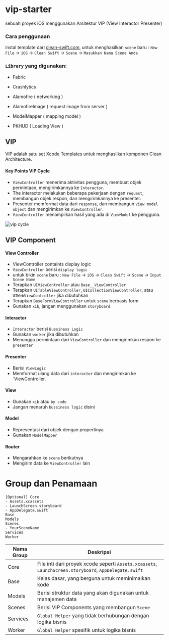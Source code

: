 # vip-starter
sebuah proyek iOS menggunakan Arsitektur VIP (View Interactor Presenter)

### Cara penggunaan
instal template dari [clean-swift.com](https://clean-swift.com/), untuk menghasilkan  `scene` baru : `New File` -> `iOS` -> `Clean Swift` -> `Scene` -> `Masukkan Nama Scene Anda`

### `Library` yang digunakan:
* Fabric
* Crashlytics

* Alamofire ( networking )
* AlamofireImage ( request image from server )
* ModelMapper ( mapping model )
* PKHUD ( Loading View )

## VIP
VIP adalah satu set Xcode Templates untuk menghasilkan komponen Clean Architecture.

#### Key Points VIP Cycle

* `ViewController` menerima aktivitas pengguna, membuat objek permintaan, mengirimkannya ke `Interactor`.
* The interactor melakukan beberapa pekerjaan dengan `request`, membangun objek respon, dan mengirimkannya ke presenter.
* Presenter memformat data dari `response`, dan membangun `view model object` dan mengirimkan ke `ViewController`.
* `ViewController` menampilkan hasil yang ada di `ViewModel` ke pengguna.

![vip cycle](https://cdn-images-1.medium.com/max/2000/1*QV4nxWPd_sbGhoWO-X7PfQ.png)

## VIP Component

#### View Controller
* ViewController containts display logic
* `ViewController` berisi `display logic`
* untuk bikin `scene` baru : `New File` -> `iOS` -> `Clean Swift` -> `Scene` -> `Input Scene Name`
* Terapkan `UIViewController` atau `Base__ViewController`
* Terapkan `UITableViewController`, `UICollectionViewController`, atau `UIWebViewController` jika dibutuhkan
* Terapkan `BaseFormViewController` untuk `scene` berbasis form
* Gunakan `xib`, jangan menggunakan  `storyboard`.

#### Interactor

* `Interactor` berisi `Bussiness Logic`
* Gunakan `worker` jika dibutuhkan
* Menunggu permintaan dari `ViewController` dan mengirimkan respon ke `presenter`

#### Presenter

* Berisi `ViewLogic`
* Memformat ulang data dari `interactor` dan mengirimkan ke `ViewController.

#### View

* Gunakan `xib` atau `by code`
* Jangan menaruh `bussiness logic` disini

#### Model

* Representasi dari objek dengan propertinya
* Gunakan `ModelMapper`

#### Router

* Mengarahkan ke `scene` berikutnya
* Mengirim data ke `ViewController` lain

# Group dan Penamaan

```
[Optional] Core
- Assets.xcassets
- LaunchScreen.storyboard
- AppDelegate.swift
Base
Models
Scenes
- YourSceneName
Services
Worker
```
| Nama Group | Deskripsi |
| ---------- | ----------- |
| Core | File inti dari proyek xcode seperti `Assets.xcassets`, `LaunchScreen.storyboard`, `AppDelegate.swift` |
| Base | Kelas dasar, yang berguna untuk meminimalkan kode |
| Models | Berisi struktur data yang akan digunakan untuk manajemen data |
| Scenes | Berisi VIP Components yang membangun `Scene` |
| Services | `Global Helper` yang tidak berhubungan dengan logika bisnis |
| Worker | `Global Helper` spesifik untuk logika bisnis |
```
